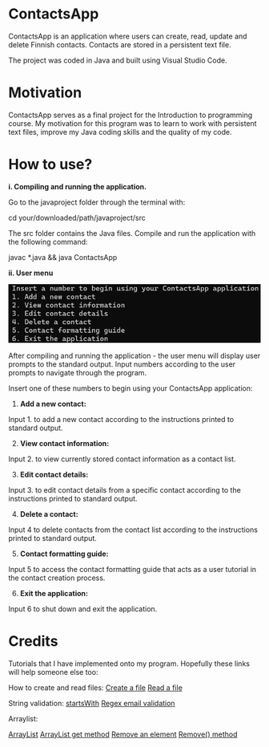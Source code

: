 # ContactsApp

ContactsApp is an application where users can create, read, update and delete
Finnish contacts. Contacts are stored in a persistent text file.

The project was coded in Java and built using Visual Studio Code.

# Motivation

ContactsApp serves as a final project for the Introduction to programming course.
My motivation for this program was to learn to work with persistent text files,
improve my Java coding skills and the quality of my code.

# How to use?

**i. Compiling and running the application.**

Go to the javaproject folder through the terminal with:

cd your/downloaded/path/javaproject/src

The src folder contains the Java files. Compile and run the application with
the following command:

javac *.java && java ContactsApp

**ii. User menu**

![User menu](docs/images/usermenu.png)

After compiling and running the application - the user menu will display
user prompts to the standard output. Input numbers according to the user prompts
to navigate through the program.

Insert one of these numbers to begin using your ContactsApp application:

1. **Add a new contact:**

Input 1. to add a new contact according to the instructions printed to standard output.

2. **View contact information:**

Input 2. to view currently stored contact information as a contact list.

3. **Edit contact details:**

Input 3. to edit contact details from a specific contact according to the
instructions printed to standard output.

4. **Delete a contact:**

Input 4 to delete contacts from the contact list according to the instructions
printed to standard output.

5. **Contact formatting guide:**

Input 5 to access the contact formatting guide that acts as a user tutorial
in the contact creation process.

6. **Exit the application:**

Input 6 to shut down and exit the application.

# Credits
Tutorials that I have implemented onto my program.
Hopefully these links will help someone else too:

How to create and read files:
[Create a file](https://www.w3schools.com/java/java_files_create.asp)
[Read a file](https://www.w3schools.com/java/java_files_read.asp)

String validation:
[startsWith](https://developer.mozilla.org/en-US/docs/Web/JavaScript/Reference/Global_Objects/String/startsWith)
[Regex email validation](https://stackoverflow.com/questions/8204680/java-regex-email)

Arraylist:

[ArrayList](https://www.w3schools.com/java/java_arraylist.asp)
[ArrayList get method](https://www.geeksforgeeks.org/arraylist-get-method-java-examples/)
[Remove an element](https://www.geeksforgeeks.org/remove-an-element-at-specific-index-from-an-array-in-java/)
[Remove() method](https://www.w3schools.com/java/ref_arraylist_remove.asp)